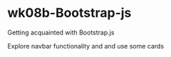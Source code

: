 # wk08b-Bootstrap-js
Getting acquainted with Bootstrap.js

Explore navbar functionality and and use some cards
